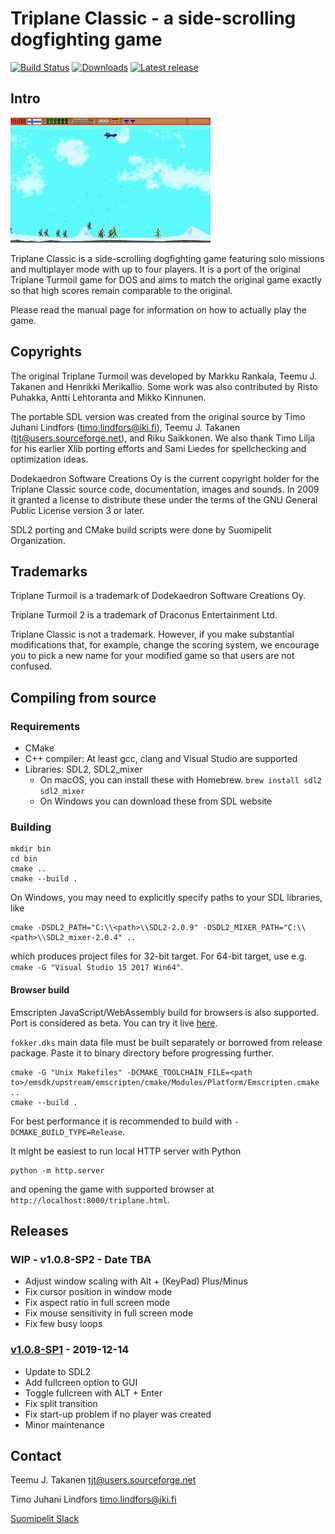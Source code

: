 # Triplane Classic - a side-scrolling dogfighting game

[![Build Status](https://api.travis-ci.org/suomipelit/triplane.svg?branch=master)](https://travis-ci.org/suomipelit/triplane)
[![Downloads](https://img.shields.io/github/downloads/suomipelit/triplane/total.svg)](https://github.com/suomipelit/triplane/releases)
[![Latest release](http://img.shields.io/github/release/suomipelit/triplane.svg)](https://github.com/suomipelit/triplane/releases/latest)

## Intro

![Triplane GIF](https://github.com/suomipelit/suomipelit.github.io/blob/master/gifs/triplane.gif)

Triplane Classic is a side-scrolling dogfighting game featuring solo
missions and multiplayer mode with up to four players. It is a port of
the original Triplane Turmoil game for DOS and aims to match the
original game exactly so that high scores remain comparable to the
original.

Please read the manual page for information on how to actually play
the game.

## Copyrights

The original Triplane Turmoil was developed by Markku Rankala, Teemu
J. Takanen and Henrikki Merikallio. Some work was also contributed by
Risto Puhakka, Antti Lehtoranta and Mikko Kinnunen. 

The portable SDL version was created from the original source by Timo
Juhani Lindfors (timo.lindfors@iki.fi), Teemu J. Takanen
(tjt@users.sourceforge.net), and Riku Saikkonen. We also thank Timo Lilja
for his earlier Xlib porting efforts and Sami Liedes for
spellchecking and optimization ideas.

Dodekaedron Software Creations Oy is the current copyright holder for
the Triplane Classic source code, documentation, images and sounds. In
2009 it granted a license to distribute these under the terms of the
GNU General Public License version 3 or later.

SDL2 porting and CMake build scripts were done by Suomipelit Organization.

## Trademarks

Triplane Turmoil is a trademark of Dodekaedron Software
Creations Oy.

Triplane Turmoil 2 is a trademark of Draconus Entertainment Ltd.

Triplane Classic is not a trademark. However, if you make substantial
modifications that, for example, change the scoring system, we
encourage you to pick a new name for your modified game so that users
are not confused.

## Compiling from source

### Requirements

- CMake
- C++ compiler: At least gcc, clang and Visual Studio are supported
- Libraries: SDL2, SDL2_mixer
  - On macOS, you can install these with Homebrew. `brew install sdl2 sdl2_mixer`
  - On Windows you can download these from SDL website

### Building

```shell
mkdir bin
cd bin
cmake ..
cmake --build .
```

On Windows, you may need to explicitly specify paths to your SDL libraries, like
```shell
cmake -DSDL2_PATH="C:\\<path>\\SDL2-2.0.9" -DSDL2_MIXER_PATH="C:\\<path>\\SDL2_mixer-2.0.4" ..
```
which produces project files for 32-bit target. For 64-bit target, use e.g. `cmake -G "Visual Studio 15 2017 Win64"`.

#### Browser build

Emscripten JavaScript/WebAssembly build for browsers is also
supported. Port is considered as beta. You can try it live
[here](https://suomipelit.github.io/triplane-web/).

`fokker.dks` main data file must be built separately or borrowed from
release package. Paste it to binary directory before progressing
further.

``` shell
cmake -G "Unix Makefiles" -DCMAKE_TOOLCHAIN_FILE=<path to>/emsdk/upstream/emscripten/cmake/Modules/Platform/Emscripten.cmake ..
cmake --build .
```

For best performance it is recommended to build with
`-DCMAKE_BUILD_TYPE=Release`.

It might be easiest to run local HTTP server with Python

``` shell
python -m http.server
```

and opening the game with supported browser at `http://localhost:8000/triplane.html`.

## Releases

### **WIP** - v1.0.8-SP2 - **Date TBA**

- Adjust window scaling with Alt + (KeyPad) Plus/Minus
- Fix cursor position in window mode
- Fix aspect ratio in full screen mode
- Fix mouse sensitivity in full screen mode
- Fix few busy loops

### [v1.0.8-SP1](https://github.com/suomipelit/triplane/releases/tag/v1.0.8-sp1) - 2019-12-14

- Update to SDL2
- Add fullcreen option to GUI
- Toggle fullcreen with ALT + Enter
- Fix split transition
- Fix start-up problem if no player was created
- Minor maintenance

## Contact

Teemu J. Takanen <tjt@users.sourceforge.net>

Timo Juhani Lindfors <timo.lindfors@iki.fi>

[Suomipelit Slack](https://join.slack.com/t/suomipelit/shared_invite/enQtNDg1ODkwODU4MTE4LWExY2Q3Mjc0ODg3OTY3ZjlmYThkZDRlMDBjZWUwM2I4NWZlZTFkMWI4YjM1OTM1ODQ4NGQ1NGFiNjQ5MjY0NzM)
